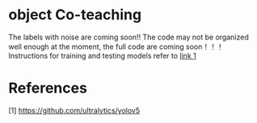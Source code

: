 # object Co-teaching
The labels with noise are coming soon!!
The code may not be organized well enough at the moment, the full code are coming soon！！！
Instructions for training and testing models refer to [link 1](https://github.com/ultralytics/yolov5)
# References 
[1] https://github.com/ultralytics/yolov5

